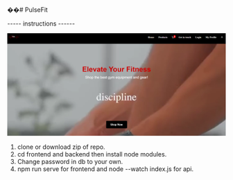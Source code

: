 ��#   P u l s e F i t 

----- instructions ------

![image alt](https://github.com/keanan557/pulsefit-assets/blob/main/pulsefit-home.png)

1. clone or download zip of repo.
2. cd frontend and backend then install node modules.
3. Change password in db to your own.
4. npm run serve for frontend and node --watch index.js for api.

 
 
